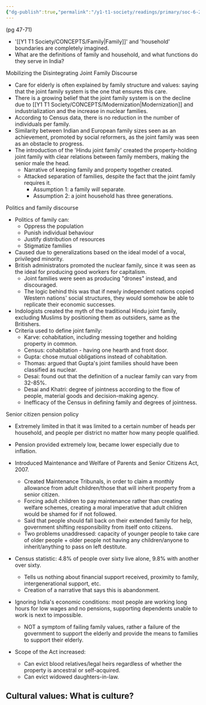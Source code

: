 ```yaml
---
{"dg-publish":true,"permalink":"/y1-t1-society/readings/primary/soc-6-21-vera-sanso-misconceiving-the-indian-family-the-politics-of-family-based-discourse/"}
---
```


(pg 47-71)
- '[[Y1 T1 Society/CONCEPTS/Family\|Family]]' and 'household' boundaries are completely imagined. 
- What are the definitions of family and household, and what functions do they serve in India?

Mobilizing the Disintegrating Joint Family Discourse
- Care for elderly is often explained by family structure and values: saying that the joint family system is the one that ensures this care.
- There is a growing belief that the joint family system is on the decline due to [[Y1 T1 Society/CONCEPTS/Modernization\|Modernization]] and industrialization and the increase in nuclear families. 
- According to Census data, there is no reduction in the number of individuals per family.
- Similarity between Indian and European family sizes seen as an achievement, promoted by social reformers, as the joint family was seen as an obstacle to progress.
- The introduction of the 'Hindu joint family' created the property-holding joint family with clear relations between family members, making the senior male the head.
	- Narrative of keeping family and property together created.
	- Attacked separation of families, despite the fact that the joint family requires it.
		- Assumption 1: a family *will* separate.
		- Assumption 2: a joint household has three generations.

Politics and family discourse
- Politics of family can:
	- Oppress the population
	- Punish individual behaviour
	- Justify distribution of resources
	- Stigmatize families
- Caused due to generalizations based on the ideal model of a vocal, privileged minority. 
- British administrators promoted the nuclear family, since it was seen as the ideal for producing good workers for capitalism.
	- Joint families were seen as producing "drones" instead, and discouraged.
	- The logic behind this was that if newly independent nations copied Western nations' social structures, they would somehow be able to replicate their economic successes.
- Indologists created the myth of the traditional Hindu joint family, excluding Muslims by positioning them as outsiders, same as the Britishers.
- Criteria used to define joint family:
	- Karve: cohabitation, including messing together and holding property in common.
	- Census: cohabitation - having one hearth and front door.
	- Gupta: chose mutual obligations instead of cohabitation. 
	- Thomas: argued that Gupta's joint families should have been classified as nuclear.
	- Desai: found out that the definition of a nuclear family can vary from 32-85%. 
	- Desai and Khatri: degree of jointness according to the flow of people, material goods and decision-making agency.
	- Inefficacy of the Census in defining family and degrees of jointness.

Senior citizen pension policy
- Extremely limited in that it was limited to a certain number of heads per household, and people per district no matter how many people qualified.
- Pension provided extremely low, became lower especially due to inflation. 
- Introduced Maintenance and Welfare of Parents and Senior Citizens Act, 2007.
	- Created Maintenance Tribunals, in order to claim a monthly allowance from adult children/those that will inherit property from a senior citizen. 
	- Forcing adult children to pay maintenance rather than creating welfare schemes, creating a moral imperative that adult children would be shamed for if not followed.
	- Said that people should fall back on their extended family for help, government shifting responsibility from itself onto citizens. 
	- Two problems unaddressed: capacity of younger people to take care of older people + older people not having any children/anyone to inherit/anything to pass on left destitute.
- Census statistic: 4.8% of people over sixty live alone, 9.8% with another over sixty.
	- Tells us nothing about financial support received, proximity to family, intergenerational support, etc. 
	- Creation of a narrative that says this is abandonment.

- Ignoring India's economic conditions: most people are working long hours for low wages and no pensions, supporting dependents unable to work is next to impossible.
	- NOT a symptom of failing family values, rather a failure of the government to support the elderly and provide the means to families to support their elderly.

- Scope of the Act increased:
	- Can evict blood relatives/legal heirs regardless of whether the property is ancestral or self-acquired.
	- Can evict widowed daughters-in-law.

Cultural values: What is culture?
- 


